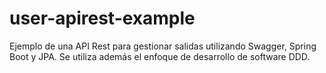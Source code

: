 # user-apirest-example
Ejemplo de una API Rest para gestionar salidas utilizando Swagger, Spring Boot y JPA. Se utiliza además el enfoque de desarrollo de software DDD. 
